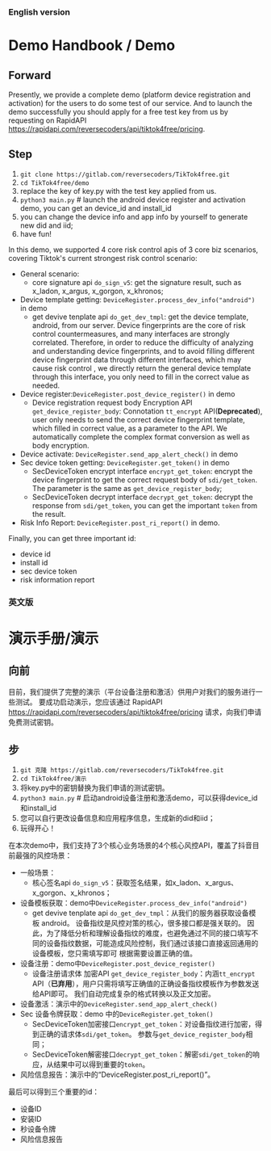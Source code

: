 

### English version

# Demo Handbook / Demo

## Forward

Presently, we provide a complete demo (platform device registration and activation) for the users to do some test of our service. And to launch the demo successfully you should apply for a free test key from us by requesting on RapidAPI https://rapidapi.com/reversecoders/api/tiktok4free/pricing.

## Step

1. `git clone https://gitlab.com/reversecoders/TikTok4free.git` 
2. `cd TikTok4free/demo`
3. replace the key of key.py with the test key applied from us.
4. `python3 main.py` # launch the android device register and activation demo, you can get an device_id and install_id
5. you can change the device info and app info by yourself to generate new did and iid;
6. have fun!

In this demo, we supported 4 core risk control apis of 3 core biz scenarios, covering Tiktok's current strongest risk control scenario:
* General scenario:
    * core signature api `do_sign_v5`: get the signature result, such as x_ladon, x_argus, x_gorgon, x_khronos;
* Device template getting: `DeviceRegister.process_dev_info("android")` in demo
    * get devive tenplate api `do_get_dev_tmpl`: get the device template, android, from our server. Device fingerprints are the core of risk control countermeasures, and many interfaces are strongly correlated. Therefore, in order to reduce the difficulty of analyzing and understanding device fingerprints, and to avoid filling different device fingerprint data through different interfaces, which may cause risk control , we directly return the general device template through this interface, you only need to fill in the correct value as needed.
* Device register:`DeviceRegister.post_device_register()` in demo
    * Device registration request body Encryption API `get_device_register_body`: Connotation `tt_encrypt` API(**Deprecated**), user only needs to send the correct device fingerprint template, which filled in correct value, as a parameter to the API. We automatically complete the complex format conversion as well as body encryption.
* Device activate:  `DeviceRegister.send_app_alert_check()` in demo
* Sec device token getting: `DeviceRegister.get_token()` in demo
    * SecDeviceToken encrypt interface `encrypt_get_token`: encrypt the device fingerprint to get the correct request body of `sdi/get_token`. The parameter is the same as `get_device_register_body`;
    * SecDeviceToken decrypt interface `decrypt_get_token`: decrypt the response from `sdi/get_token`, you can get the important `token` from the result.
* Risk Info Report: `DeviceRegister.post_ri_report()` in demo.

Finally, you can get three important id:
* device id
* install id
* sec device token
* risk information report

### 英文版

# 演示手册/演示

## 向前

目前，我们提供了完整的演示（平台设备注册和激活）供用户对我们的服务进行一些测试。 要成功启动演示，您应该通过 RapidAPI https://rapidapi.com/reversecoders/api/tiktok4free/pricing 请求，向我们申请免费测试密钥。

## 步

1. `git 克隆 https://gitlab.com/reversecoders/TikTok4free.git`
2. `cd TikTok4free/演示`
3. 将key.py中的密钥替换为我们申请的测试密钥。
4. `python3 main.py` # 启动android设备注册和激活demo，可以获得device_id和install_id
5. 您可以自行更改设备信息和应用程序信息，生成新的did和iid；
6. 玩得开心！

在本次demo中，我们支持了3个核心业务场景的4个核心风控API，覆盖了抖音目前最强的风控场景：
* 一般场景：
     * 核心签名api `do_sign_v5`：获取签名结果，如x_ladon、x_argus、x_gorgon、x_khronos；
* 设备模板获取：demo中`DeviceRegister.process_dev_info("android")`
     * get devive tenplate api `do_get_dev_tmpl`：从我们的服务器获取设备模板 android。 设备指纹是风控对策的核心，很多接口都是强关联的。 因此，为了降低分析和理解设备指纹的难度，也避免通过不同的接口填写不同的设备指纹数据，可能造成风险控制，我们通过该接口直接返回通用的设备模板，您只需填写即可 根据需要设置正确的值。
* 设备注册：demo中`DeviceRegister.post_device_register()`
     * 设备注册请求体 加密API `get_device_register_body`：内涵`tt_encrypt` API（**已弃用**），用户只需将填写正确值的正确设备指纹模板作为参数发送给API即可。 我们自动完成复杂的格式转换以及正文加密。
* 设备激活：演示中的`DeviceRegister.send_app_alert_check()`
* Sec 设备令牌获取：demo 中的`DeviceRegister.get_token()`
     * SecDeviceToken加密接口`encrypt_get_token`：对设备指纹进行加密，得到正确的请求体`sdi/get_token`。 参数与`get_device_register_body`相同；
     * SecDeviceToken解密接口`decrypt_get_token`：解密`sdi/get_token`的响应，从结果中可以得到重要的`token`。
* 风险信息报告：演示中的“DeviceRegister.post_ri_report()”。

最后可以得到三个重要的id：
* 设备ID
* 安装ID
* 秒设备令牌
* 风险信息报告